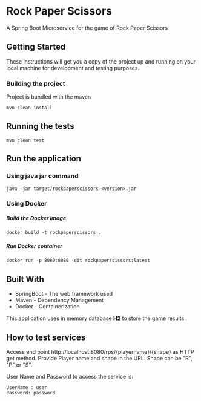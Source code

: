 # Rock Paper Scissors
A Spring Boot Microservice for the game of Rock Paper Scissors

## Getting Started
These instructions will get you a copy of the project up and running on your local machine for development and testing purposes.

### Building the project
Project is bundled with the maven
```
mvn clean install
```

## Running the tests
```
mvn clean test
```

## Run the application
### Using java jar command
```
java -jar target/rockpaperscissors-<version>.jar
```
### Using Docker
##### Build the Docker image
```
docker build -t rockpaperscissors .
```
##### Run Docker container
```
docker run -p 8080:8080 -dit rockpaperscissors:latest
```

## Built With
* SpringBoot - The web framework used
* Maven - Dependency Management
* Docker - Containerization

This application uses in memory database **H2** to store the game results.

## How to test services

Access end point http://localhost:8080/rps/{playername}/{shape} as HTTP get method.
Provide Player name and shape in the URL. Shape can be "R", "P" or "S".

User Name and Password to access the service is:
```
UserName : user
Password: password
```
